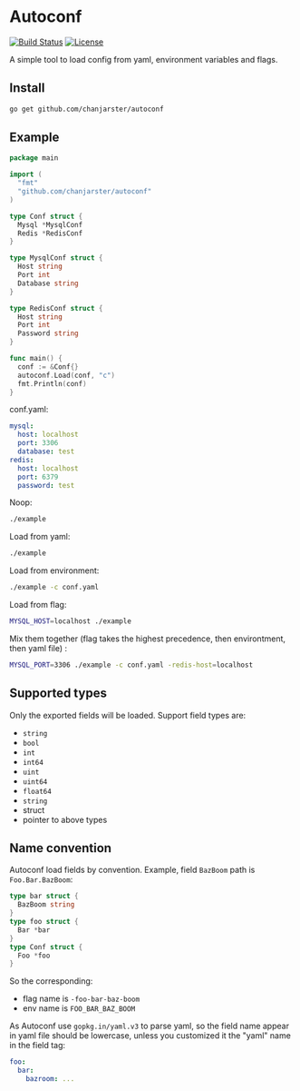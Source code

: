 # Autoconf

[![Build Status](https://travis-ci.com/chanjarster/autoconf.svg?branch=master)](https://travis-ci.com/chanjarster/autoconf.svg?branch=master)
[![License](https://img.shields.io/badge/license-Apache%202-4EB1BA.svg)](https://www.apache.org/licenses/LICENSE-2.0.html)

A simple tool to load config from yaml, environment variables and flags. 

## Install

```bash
go get github.com/chanjarster/autoconf
```

## Example

```go
package main

import (
  "fmt"
  "github.com/chanjarster/autoconf"
)

type Conf struct {
  Mysql *MysqlConf
  Redis *RedisConf
}

type MysqlConf struct {
  Host string
  Port int
  Database string
}

type RedisConf struct {
  Host string
  Port int
  Password string
}

func main() {
  conf := &Conf{}
  autoconf.Load(conf, "c")
  fmt.Println(conf)
}
```

conf.yaml:

```yaml
mysql:
  host: localhost
  port: 3306
  database: test
redis:
  host: localhost
  port: 6379
  password: test
```

Noop:

```bash
./example
```

Load from yaml:

```bash
./example
```

Load from environment:

```bash
./example -c conf.yaml
```

Load from flag:

```bash
MYSQL_HOST=localhost ./example
```

Mix them together (flag takes the highest precedence, then environtment, then yaml file) :

```bash
MYSQL_PORT=3306 ./example -c conf.yaml -redis-host=localhost
```

## Supported types

Only the exported fields will be loaded. Support field types are:

* `string`
* `bool`
* `int`
* `int64`
* `uint`
* `uint64`
* `float64`
* `string`
* struct
* pointer to above types

## Name convention

 Autoconf load fields by convention. Example, field `BazBoom` path is `Foo.Bar.BazBoom`:

```go
type bar struct {
  BazBoom string
}
type foo struct {
  Bar *bar
}
type Conf struct {
  Foo *foo
}
```

So the corresponding:

* flag name is `-foo-bar-baz-boom`
* env name is `FOO_BAR_BAZ_BOOM`

As Autoconf use `gopkg.in/yaml.v3` to parse yaml, so the field name appear in yaml file should be lowercase, unless you customized it the "yaml" name in the field tag:

```yaml
foo:
  bar:
    bazroom: ...
```

